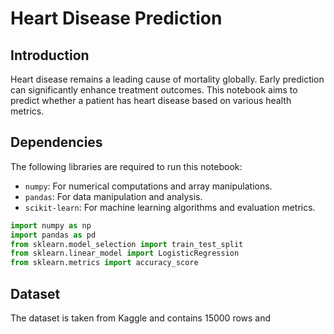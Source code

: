# Heart Disease Prediction

## Introduction

Heart disease remains a leading cause of mortality globally. Early prediction can significantly enhance treatment outcomes. This notebook aims to predict whether a patient has heart disease based on various health metrics.

## Dependencies

The following libraries are required to run this notebook:

- `numpy`: For numerical computations and array manipulations.
- `pandas`: For data manipulation and analysis.
- `scikit-learn`: For machine learning algorithms and evaluation metrics.

```python
import numpy as np
import pandas as pd
from sklearn.model_selection import train_test_split
from sklearn.linear_model import LogisticRegression
from sklearn.metrics import accuracy_score
```

## Dataset
The dataset is taken from Kaggle and contains 15000 rows and 
